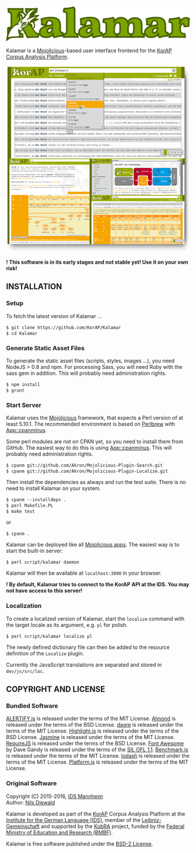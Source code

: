 ![Kalamar](https://raw.githubusercontent.com/KorAP/Kalamar/master/dev/demo/img/kalamar.png)

Kalamar is a [Mojolicious](http://mojolicio.us/)-based user interface
frontend for the [KorAP Corpus Analysis Platform](http://korap.ids-mannheim.de/).

![Kalamar Screenshots](https://raw.githubusercontent.com/KorAP/Kalamar/master/dev/demo/img/screenshots.png)

**! This software is in its early stages and not stable yet! Use it on your own risk!**

## INSTALLATION

### Setup

To fetch the latest version of Kalamar ...

```
$ git clone https://github.com/KorAP/Kalamar
$ cd Kalamar
```

### Generate Static Asset Files

To generate the static asset files (scripts, styles, images ...),
you need NodeJS > 0.8 and npm.
For processing Sass, you will need Ruby with
the sass gem in addition.
This will probably need administration
rights. 

```
$ npm install
$ grunt
```

### Start Server

Kalamar uses the [Mojolicious](http://mojolicio.us/) framework,
that expects a Perl version of at least 5.10.1.
The recommended environment is based on [Perlbrew](http://perlbrew.pl/)
with [App::cpanminus](http://search.cpan.org/~miyagawa/App-cpanminus/).

Some perl modules are not on CPAN yet, so you need to install them from GitHub.
The easiest way to do this is using
[App::cpanminus](http://search.cpan.org/~miyagawa/App-cpanminus/).
This will probably need administration rights.

```
$ cpanm git://github.com/Akron/Mojolicious-Plugin-Search.git
$ cpanm git://github.com/Akron/Mojolicious-Plugin-Localize.git
```

Then install the dependencies as always and run the test suite.
There is no need to install Kalamar on your system.

```
$ cpanm --installdeps .
$ perl Makefile.PL
$ make test
```

or

```
$ cpanm .
```

Kalamar can be deployed like all
[Mojolicious apps](http://mojolicio.us/perldoc/Mojolicious/Guides/Cookbook#DEPLOYMENT).
The easiest way is to start the built-in server:

```
$ perl script/kalamar daemon
```

Kalamar will then be available at ```localhost:3000``` in your browser.

**! By default, Kalamar tries to connect to the KorAP API at the IDS. You may not have access to this server!**


### Localization

To create a localized version of Kalamar, start the ```localize``` command
with the target locale as its argument, e.g. ```pl``` for polish.

```
$ perl script/kalamar localize pl
```

The newly defined dictionary file can then be added to the resource definition
of the ```Localize``` plugin.

Currently the JavaScript translations are separated and stored in ```dev/js/src/loc```.


## COPYRIGHT AND LICENSE

### Bundled Software

[ALERTIFY.js](https://fabien-d.github.io/alertify.js/)
is released under the terms of the MIT License.
[Almond](https://github.com/jrburke/almond)
is released under the terms of the BSD License.
[dagre](https://highlightjs.org/)
is released under the terms of the MIT License.
[Highlight.js](https://highlightjs.org/)
is released under the terms of the BSD License.
[Jasmine](https://jasmine.github.io/)
is released under the terms of the MIT License.
[RequireJS](http://requirejs.org/)
is released under the terms of the BSD License.
[Font Awesome](http://fontawesome.io)
by Dave Gandy
is released under the terms of the
[SIL OFL 1.1](http://scripts.sil.org/OFL).
[Benchmark.js](https://benchmarkjs.com/)
is released under the terms of the MIT License.
[lodash](https://lodash.com/)
is released under the terms of the MIT License.
[Platform.js](https://mths.be/platform/)
is released under the terms of the MIT License.


### Original Software

Copyright (C) 2015-2016, [IDS Mannheim](http://www.ids-mannheim.de/)<br>
Author: [Nils Diewald](http://nils-diewald.de/)

Kalamar is developed as part of the [KorAP](http://korap.ids-mannheim.de/)
Corpus Analysis Platform at the
[Institute for the German Language (IDS)](http://ids-mannheim.de/),
member of the
[Leibniz-Gemeinschaft](http://www.leibniz-gemeinschaft.de/en/about-us/leibniz-competition/projekte-2011/2011-funding-line-2/)
and supported by the [KobRA](http://www.kobra.tu-dortmund.de) project,
funded by the
[Federal Ministry of Education and Research (BMBF)](http://www.bmbf.de/en/).

Kalamar is free software published under the
[BSD-2 License](https://raw.githubusercontent.com/KorAP/Kalamar/master/LICENSE).
